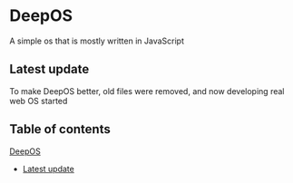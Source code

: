 # DeepOS
A simple os that is mostly written in JavaScript

## Latest update
To make DeepOS better, old files were removed, and now developing real web OS started

## Table of contents
[DeepOS](https://github.com/KolibriKing/DeepOS/new/main?readme=1#deepos)
 - [Latest update](https://github.com/KolibriKing/DeepOS/new/main?readme=1#latest-update)

